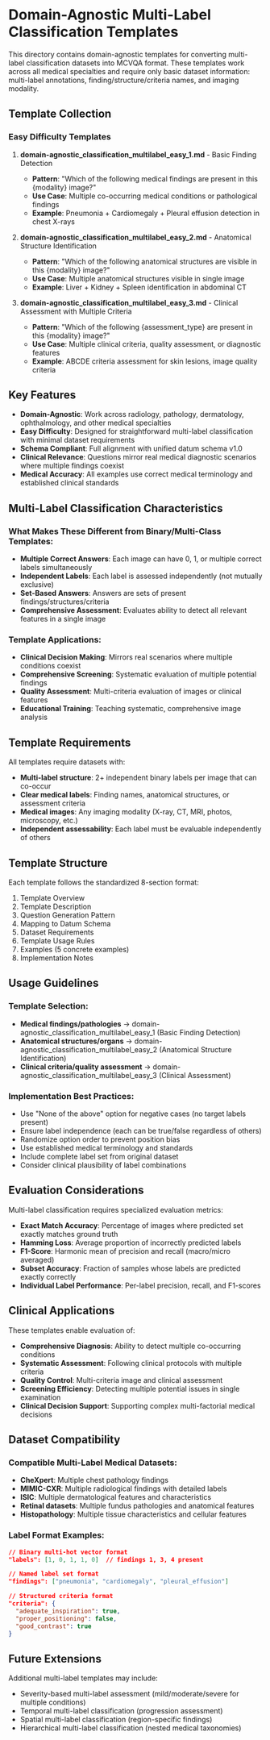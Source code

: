 # Domain-Agnostic Multi-Label Classification Templates

This directory contains domain-agnostic templates for converting multi-label classification datasets into MCVQA format. These templates work across all medical specialties and require only basic dataset information: multi-label annotations, finding/structure/criteria names, and imaging modality.

## Template Collection

### Easy Difficulty Templates

1. **domain-agnostic_classification_multilabel_easy_1.md** - Basic Finding Detection
   - **Pattern**: "Which of the following medical findings are present in this {modality} image?"
   - **Use Case**: Multiple co-occurring medical conditions or pathological findings
   - **Example**: Pneumonia + Cardiomegaly + Pleural effusion detection in chest X-rays

2. **domain-agnostic_classification_multilabel_easy_2.md** - Anatomical Structure Identification  
   - **Pattern**: "Which of the following anatomical structures are visible in this {modality} image?"
   - **Use Case**: Multiple anatomical structures visible in single image
   - **Example**: Liver + Kidney + Spleen identification in abdominal CT

3. **domain-agnostic_classification_multilabel_easy_3.md** - Clinical Assessment with Multiple Criteria
   - **Pattern**: "Which of the following {assessment_type} are present in this {modality} image?"
   - **Use Case**: Multiple clinical criteria, quality assessment, or diagnostic features
   - **Example**: ABCDE criteria assessment for skin lesions, image quality criteria

## Key Features

- **Domain-Agnostic**: Work across radiology, pathology, dermatology, ophthalmology, and other medical specialties
- **Easy Difficulty**: Designed for straightforward multi-label classification with minimal dataset requirements
- **Schema Compliant**: Full alignment with unified datum schema v1.0
- **Clinical Relevance**: Questions mirror real medical diagnostic scenarios where multiple findings coexist
- **Medical Accuracy**: All examples use correct medical terminology and established clinical standards

## Multi-Label Classification Characteristics

### What Makes These Different from Binary/Multi-Class Templates:
- **Multiple Correct Answers**: Each image can have 0, 1, or multiple correct labels simultaneously
- **Independent Labels**: Each label is assessed independently (not mutually exclusive)
- **Set-Based Answers**: Answers are sets of present findings/structures/criteria
- **Comprehensive Assessment**: Evaluates ability to detect all relevant features in a single image

### Template Applications:
- **Clinical Decision Making**: Mirrors real scenarios where multiple conditions coexist
- **Comprehensive Screening**: Systematic evaluation of multiple potential findings
- **Quality Assessment**: Multi-criteria evaluation of images or clinical features
- **Educational Training**: Teaching systematic, comprehensive image analysis

## Template Requirements

All templates require datasets with:
- **Multi-label structure**: 2+ independent binary labels per image that can co-occur
- **Clear medical labels**: Finding names, anatomical structures, or assessment criteria
- **Medical images**: Any imaging modality (X-ray, CT, MRI, photos, microscopy, etc.)
- **Independent assessability**: Each label must be evaluable independently of others

## Template Structure

Each template follows the standardized 8-section format:
1. Template Overview
2. Template Description  
3. Question Generation Pattern
4. Mapping to Datum Schema
5. Dataset Requirements
6. Template Usage Rules
7. Examples (5 concrete examples)
8. Implementation Notes

## Usage Guidelines

### Template Selection:
- **Medical findings/pathologies** → domain-agnostic_classification_multilabel_easy_1 (Basic Finding Detection)
- **Anatomical structures/organs** → domain-agnostic_classification_multilabel_easy_2 (Anatomical Structure Identification)  
- **Clinical criteria/quality assessment** → domain-agnostic_classification_multilabel_easy_3 (Clinical Assessment)

### Implementation Best Practices:
- Use "None of the above" option for negative cases (no target labels present)
- Ensure label independence (each can be true/false regardless of others)
- Randomize option order to prevent position bias
- Use established medical terminology and standards
- Include complete label set from original dataset
- Consider clinical plausibility of label combinations

## Evaluation Considerations

Multi-label classification requires specialized evaluation metrics:
- **Exact Match Accuracy**: Percentage of images where predicted set exactly matches ground truth
- **Hamming Loss**: Average proportion of incorrectly predicted labels
- **F1-Score**: Harmonic mean of precision and recall (macro/micro averaged)
- **Subset Accuracy**: Fraction of samples whose labels are predicted exactly correctly
- **Individual Label Performance**: Per-label precision, recall, and F1-scores

## Clinical Applications

These templates enable evaluation of:
- **Comprehensive Diagnosis**: Ability to detect multiple co-occurring conditions
- **Systematic Assessment**: Following clinical protocols with multiple criteria
- **Quality Control**: Multi-criteria image and clinical assessment
- **Screening Efficiency**: Detecting multiple potential issues in single examination
- **Clinical Decision Support**: Supporting complex multi-factorial medical decisions

## Dataset Compatibility

### Compatible Multi-Label Medical Datasets:
- **CheXpert**: Multiple chest pathology findings
- **MIMIC-CXR**: Multiple radiological findings with detailed labels
- **ISIC**: Multiple dermatological features and characteristics
- **Retinal datasets**: Multiple fundus pathologies and anatomical features
- **Histopathology**: Multiple tissue characteristics and cellular features

### Label Format Examples:
```json
// Binary multi-hot vector format
"labels": [1, 0, 1, 1, 0]  // findings 1, 3, 4 present

// Named label set format  
"findings": ["pneumonia", "cardiomegaly", "pleural_effusion"]

// Structured criteria format
"criteria": {
  "adequate_inspiration": true,
  "proper_positioning": false,
  "good_contrast": true
}
```

## Future Extensions

Additional multi-label templates may include:
- Severity-based multi-label assessment (mild/moderate/severe for multiple conditions)
- Temporal multi-label classification (progression assessment)
- Spatial multi-label classification (region-specific findings)
- Hierarchical multi-label classification (nested medical taxonomies)
